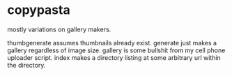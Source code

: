 copypasta
=========

mostly variations on gallery makers.

thumbgenerate assumes thumbnails already exist. generate just makes a gallery regardless of image size. gallery is some bullshit from my cell phone uploader script. index makes a directory listing at some arbitrary url within the directory.
